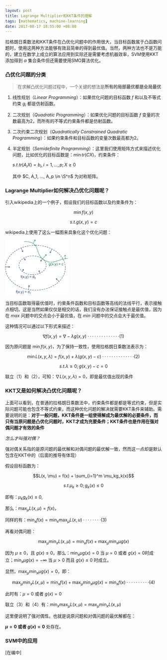 ```yaml
---
layout: post
title: Lagrange Multiplier和KKT条件的理解
tags: [mathematics, machine-learning]
date: 2017-08-17 18:55:00 +08:00
---
```


拉格朗日乘数法和KKT条件在凸优化问题中的作用很大，当目标函数属于凸函数问题时，使用这两种方法能够有效且简单的得到最优值。当然，两种方法也不是万能的，建立在数学上成立的算法应用到实际还是需要考虑机器效率，SVM使用KKT添加得到 $\alpha$ 集合条件但还需要使用SMO算法优化。

### 凸优化问题的分类

> 在求解凸优化问题过程中，一个关键的想法是**所有的局部最优都是全局最优**

1. 线性规划（*Linear Programming*）：如果优化问题的目标函数 $f$ 和以及不等式约束 $g_i$ 都是仿射函数。

2. 二次规划（*Quadratic Programming*）：如果优化问题的目标函数 $f$ 变量的次数最高为2，而所有的不等式约束条件都是仿射函数。

3. 二次约束二次规划（*Quadratically Constrained Quadratic Programming*）：如果约束条件和目标函数的变量次数最高都为2。

4. 半定规划（*Semidefinite Programming*）：这里我们使用矩阵方式来描述优化问题，比如优化的目标函数是：$\min tr(CX)$，约束条件：

   $s.t. tr(A_iX) = b_i, i = 1, …, p; X \ge 0$

   其中 $C, A_1, …, A_p \in \S^n$ 为对称矩阵。

### Lagrange Multiplier如何解决凸优化问题呢？

引入wikipedia上的一个例子，假设我们的目标函数以及约束条件为：

$$\min f(x, y)$$

$$s.t. g(x, y) = c$$

wikipedia上使用了这么一幅图来具象化这个优化问题：

<img src="/assets/images/lagrange.png" width="40%"/>

当目标函数取得最优值时，约束条件函数和目标函数等高线的法线平行，表示接触点相切。这是当然如果仅仅是相交的话，我们没有办法保证接触点是最优值，因为在 $max$ 问题中的交点会小于最优值，在 $min$ 问题中的交点会大于最优值。

这种情况可以通过以下形式来描述：

$$\nabla f(x,y) = \nabla -\lambda g(x, y) ·············· (1)$$

因为原问题是 $\min f(x,y)$，为了保持一致性，使用拉格朗日乘数法表示为：

$$\min L(x, y, \lambda) = f(x, y) + \lambda(g(x, y) - c) ·············· (2)$$

$$s.t. \lambda \ge 0; g(x,y) - c = 0$$

联立（1）和（2），可知：$\nabla L(x, y, \lambda) = 0$，即是最优值出现的条件


### KKT又是如何解决凸优化问题呢？

上面可以看到，在普通的拉格朗日乘数法中，约束条件都是都是等式约束，但是实际问题可能也包含不等式约束，而这种优化问题的解决就需要KKT条件来辅助。需要说明的是：**对于一般问题，KKT条件是一组使得解成为最优解的必要条件，而只有当原问题是凸优化问题时，KKT才成为充要条件；KKT条件也是作用在强对偶问题才有效的条件**

*怎么才叫强对偶？*

强对偶关系指的是原问题的最优解和对偶问题的最优解一致，然而这一点却是默认包含在KKT中的（后面的推导有体现）

假设目标函数为：

$$L(x, \mu) = f(x) + \sum_{i=1}^m \mu_kg_k(x)$$

$$s.t. \mu_k \ge 0; g_k(x) \le 0$$

即有：$\mu_kg_k(x) \le 0$,

那么：$\max_\mu L(x, \mu) = f(x)$，

同样的有：$\min_xf(x) = \min_x\max_\mu L(x, u)········(3)$

再看对偶问题：

$$\max_\mu\min_xL(x, \mu) = \min_x f(x) + \max_\mu\min_x \mu g(x)$$

因为 $\mu \ge 0$，且 $g(x) \le 0$，那么：$\min_x \mu g(x) = 0$ 当 $\mu = 0$ 或者 $g(x) = 0$时成立；$\min_x \mu g(x) = -\infty$ 当 $\mu > 0$ 而且 $g(x) \le 0$ 时成立。

显然，$\max_\mu\min_x\mu g(x) = 0$，即：

$$\max_\mu\min_xL(x, \mu) = \min_x f(x) + \max_\mu\min_x\mu g(x) = \min_x f(x)··········(4)$$

此时有：$\mu = 0$ 或者 $g(x) = 0$

联立（3）和（4）有：$\min_x\max_\mu L(x, \mu) = \max_\mu\min_x L(x, \mu)$

这里便说明了强对偶性。也就是说原问题和对偶问题的最优解都在：

**$\mu=0$ 或者 $g(x)=0$** 处存在。



### SVM中的应用

[在编中]



